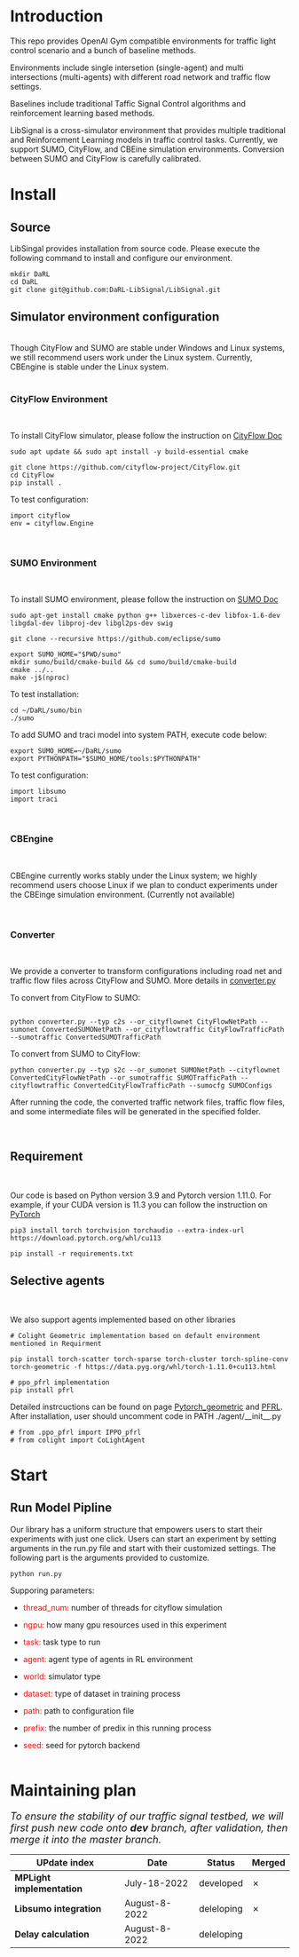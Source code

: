 # Introduction
This repo provides OpenAI Gym compatible environments for traffic light control scenario and a bunch of baseline methods. 

Environments include single intersetion (single-agent) and multi intersections (multi-agents) with different road network and traffic flow settings.

Baselines include traditional Taffic Signal Control algorithms and reinforcement learning based methods.

LibSignal is a cross-simulator environment that provides multiple traditional and Reinforcement Learning models in traffic control tasks. Currently, we support SUMO, CityFlow, and CBEine simulation environments. Conversion between SUMO and CityFlow is carefully calibrated.

# Install

## Source

LibSingal provides installation from source code.
Please execute the following command to install and configure  our environment.

```
mkdir DaRL
cd DaRL
git clone git@github.com:DaRL-LibSignal/LibSignal.git
```

## Simulator environment configuration
<br />
Though CityFlow and SUMO are stable under Windows and Linux systems, we still recommend users work under the Linux system. Currently, CBEngine is stable under the Linux system.<br><br>

### CityFlow Environment
<br />

To install CityFlow simulator, please follow the instruction on [CityFlow Doc](https://cityflow.readthedocs.io/en/latest/install.html#)


```
sudo apt update && sudo apt install -y build-essential cmake

git clone https://github.com/cityflow-project/CityFlow.git
cd CityFlow
pip install .
```
To test configuration:
```
import cityflow
env = cityflow.Engine
```
<br>

### SUMO Environment
<br />

To install SUMO environment, please follow the instruction on [SUMO Doc](https://epics-sumo.sourceforge.io/sumo-install.html#)

```
sudo apt-get install cmake python g++ libxerces-c-dev libfox-1.6-dev libgdal-dev libproj-dev libgl2ps-dev swig

git clone --recursive https://github.com/eclipse/sumo

export SUMO_HOME="$PWD/sumo"
mkdir sumo/build/cmake-build && cd sumo/build/cmake-build
cmake ../..
make -j$(nproc)
```
To test installation:
```
cd ~/DaRL/sumo/bin
./sumo
```

To add SUMO and traci model into system PATH, execute code below:
```
export SUMO_HOME=~/DaRL/sumo
export PYTHONPATH="$SUMO_HOME/tools:$PYTHONPATH"
```
To test configuration:
```
import libsumo
import traci
```
<br>

### CBEngine
<br />

CBEngine currently works stably under the Linux system; we highly recommend users choose Linux if we plan to conduct experiments under the CBEinge simulation environment. (Currently not available)

<br>

### Converter
<br />

We provide a converter to transform configurations including road net and traffic flow files across CityFlow and SUMO. More details in [converter.py](./common/converter.py)

To convert from CityFlow to SUMO: 

```

python converter.py --typ c2s --or_cityflownet CityFlowNetPath --sumonet ConvertedSUMONetPath --or_cityflowtraffic CityFlowTrafficPath --sumotraffic ConvertedSUMOTrafficPath 

```

To convert from SUMO to CityFlow: 
```
python converter.py --typ s2c --or_sumonet SUMONetPath --cityflownet ConvertedCityFlowNetPath --or_sumotraffic SUMOTrafficPath --cityflowtraffic ConvertedCityFlowTrafficPath --sumocfg SUMOConfigs
```
After running the code, the converted traffic network files, traffic flow files, and some intermediate files will be generated in the specified folder.

<br>

## Requirement
<br />

Our code is based on Python version 3.9 and Pytorch version 1.11.0. For example, if your CUDA version is 11.3 you can follow the instruction on [PyTorch](https://pytorch.org/get-started/locally/)

```
pip3 install torch torchvision torchaudio --extra-index-url https://download.pytorch.org/whl/cu113

pip install -r requirements.txt
```

## Selective agents
<br />

We also support agents implemented based on other libraries
```
# Colight Geometric implementation based on default environment mentioned in Requirment

pip install torch-scatter torch-sparse torch-cluster torch-spline-conv torch-geometric -f https://data.pyg.org/whl/torch-1.11.0+cu113.html

# ppo_pfrl implementation
pip install pfrl
```
Detailed instrcuctions can be found on page [Pytorch_geometric](https://pytorch-geometric.readthedocs.io/en/latest/notes/installation.html) and [PFRL](https://pfrl.readthedocs.io/en/latest/install.html). After installation, user should uncomment code in PATH ./agent/\_\_init\_\_.py 
```
# from .ppo_pfrl import IPPO_pfrl
# from colight import CoLightAgent
```
# Start

## Run Model Pipline

Our library has a uniform structure that empowers users to start their experiments with just one click. Users can start an experiment by setting arguments in the run.py file and start with their customized settings. The following part is the arguments provided to customize.

```
python run.py
```

Supporing parameters:

- <font color=red> thread_num:  </font> number of threads for cityflow simulation

- <font color=red> ngpu:  </font> how many gpu resources used in this experiment

- <font color=red> task:  </font> task type to run

- <font color=red> agent:  </font> agent type of agents in RL environment

- <font color=red> world:  </font> simulator type

- <font color=red> dataset:  </font> type of dataset in training process

- <font color=red> path:  </font> path to configuration file

- <font color=red> prefix:  </font> the number of predix in this running process

- <font color=red> seed:  </font> seed for pytorch backend
  </br></br>


# Maintaining plan

*<font size=4>To ensure the stability of our traffic signal testbed, we will first push new code onto **dev** branch, after validation, then merge it into the master branch. </font>*

| **UPdate index**           | **Date**      | **Status** | **Merged** |
|----------------------------|---------------|------------|------------|
| **MPLight implementation** | July-18-2022  | developed  | ✗          |
| **Libsumo integration**    | August-8-2022 | deleloping | ✗          |
| **Delay calculation**      | August-8-2022 | deleloping |            |



